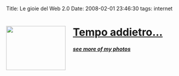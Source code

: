 Title: Le gioie del Web 2.0
Date:  2008-02-01 23:46:30
tags: internet

<div><div style='float:left;'><a href='http://www.vuvox.com/presentations/24441'><img src='http://www.vuvox.com/presentations/24441.jpg' width='160' height='120'/></a></div><div style='margin-left: 180px; width: 250px;'><a href='http://www.vuvox.com/presentations/24441'><h1>Tempo addietro...</h1></a><p></p><h5><a href='http://www.vuvox.com/my_vox/000005843c23'>see more of my photos</a></h5></div>
